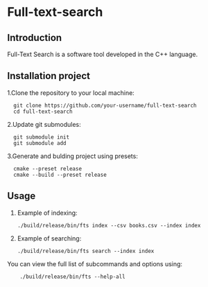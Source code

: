 # Full-text-search
## Introduction

Full-Text Search is a software tool developed in the C++ language.
## Installation project

1.Clone the repository to your local machine:

      git clone https://github.com/your-username/full-text-search
      cd full-text-search

2.Update git submodules:

      git submodule init
      git submodule add

3.Generate and bulding project using presets:

      cmake --preset release
      cmake --build --preset release

## Usage

1. Example of indexing:

       ./build/release/bin/fts index --csv books.csv --index index

2. Example of searching:

       ./build/release/bin/fts search --index index

You can view the full list of subcommands and options using:

        ./build/release/bin/fts --help-all
